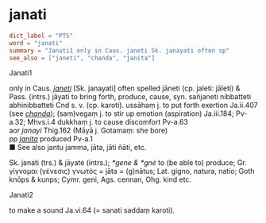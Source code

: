 # janati

``` toml
dict_label = "PTS"
word = "janati"
summary = "Janati1 only in Caus. janeti Sk. janayati often sp"
see_also = ["janeti", "chanda", "janita"]
```

Janati1

only in Caus. *[janeti](janeti.md)* [Sk. janayati] often spelled jāneti (cp. jaleti: jāleti) & Pass. (intrs.) jāyati to bring forth, produce, cause, syn. sañjaneti nibbatteti abhinibbatteti Cnd s. v. (cp. karoti). ussāhaṃ j. to put forth exertion Ja.ii.407 (see *[chanda](chanda.md)*); (saṃ)vegaṃ j. to stir up emotion (aspiration) Ja.iii.184; Pv\-a.32; Mhvs.i.4 dukkhaṃ j. to cause discomfort Pv\-a.63  
aor *janayi* Thig.162 (Māyā j. Gotamaṃ: she bore)  
pp *[janita](janita.md)* produced Pv\-a.1  
■ See also jantu jamma, jāta, jāti ñāti, etc.

Sk. janati (trs.) & jāyate (intrs.); *\*gene & \*gné* to (be able to) produce; Gr. γίγνομαι (γένεσις) γνωτός = jāta = (g)nātus; Lat. gigno, natura, natio; Goth knōps & kunps; Cymr. geni, Ags. cennan, Ohg. kind etc.

Janati2

to make a sound Ja.vi.64 (= sanati saddaṃ karoti).


